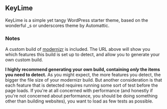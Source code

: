 ## KeyLime

KeyLime is a simple yet tangy WordPress starter theme, based on the wonderful _s or underscores theme by Automattic.

### Notes
A custom build of [modernizr](http://modernizr.com/download/#-fontface-flexbox-flexboxlegacy-multiplebgs-rgba-csscolumns-generatedcontent-cssgradients-inlinesvg-svg-svgclippaths-shiv-cssclasses-teststyles-testprop-testallprops-prefixes-domprefixes-css_backgroundposition_xy-css_backgroundsizecover-css_boxsizing-css_calc-css_vhunit-css_vmaxunit-css_vminunit-css_vwunit-load) is included. The URL above will show you which features this build is set up to detect, and allow you to generate your own custom build.

**I highly recommend generating your own build, containing *only* the items you need to detect.** As you might expect, the more features you detect, the bigger the file size of your modernizr build. But another consideration is that each feature that is detected requires running some sort of test before the page loads. If you're at all concerned with performance (and honestly if you're not concerned about performance, you should be doing something other than building websites), you want to load as few tests as possible.